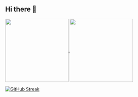 ## Hi there 👋
<a href="https://github.com/anuraghazra/github-readme-stats">
  <img height=200 align="center" src="https://github-readme-stats.vercel.app/api?username=duynhannguyen&show_icon=true&show_icons=true&theme=radical&rank_icon=github" />
</a>
<a href="https://github.com/anuraghazra/convoychat">
  <img height=200 align="center" src="https://github-readme-stats.vercel.app/api/top-langs/?username=duynhannguyen&layout=compact&card_width=320&hide_progress=true" />
</a>
<p text-align="center" >
  
<a href="https://git.io/streak-stats"><img src="https://github-readme-streak-stats.herokuapp.com?user=duynhannguyen&theme=catppuccin-mocha&hide_total_contributions=true" alt="GitHub Streak" /></a>
</p>


<!--
**duynhannguyen/duynhannguyen** is a ✨ _special_ ✨ repository because its `README.md` (this file) appears on your GitHub profile.

Here are some ideas to get you started:

- 🔭 I’m currently working on ...
- 🌱 I’m currently learning ...
- 👯 I’m looking to collaborate on ...
- 🤔 I’m looking for help with ...
- 💬 Ask me about ...
- 📫 How to reach me: ...
- 😄 Pronouns: ...
- ⚡ Fun fact: ...
-->
